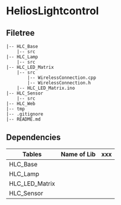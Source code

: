 # HeliosLightcontrol
## Filetree
```
|-- HLC_Base
    |-- src
|-- HLC_Lamp
    |-- src
|-- HLC_LED_Matrix
    |-- src
        |-- WirelessConnection.cpp
        |-- WirelessConnection.h
    |-- HLC_LED_Matrix.ino
|-- HLC_Sensor
    |-- src
|-- HLC_Web
|-- tmp
|-- .gitignore
|-- README.md
```

## Dependencies
| Tables            |      Name of Lib      |  xxx |
|-------------------|:-------------:|------:|
| HLC_Base          |   |   |
| HLC_Lamp          |       |     |
| HLC_LED_Matrix    |  |      |
| HLC_Sensor        |  |      |